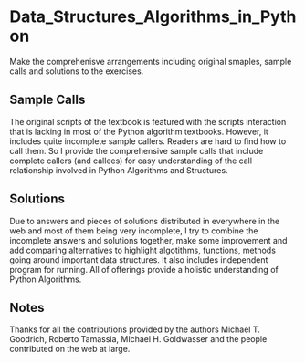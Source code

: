 # Data_Structures_Algorithms_in_Python

Make the comprehenisve arrangements including original smaples, sample calls and solutions to the exercises. 

## Sample Calls 

The original scripts of the textbook is featured with the scripts interaction that is lacking in most of the 
Python algorithm textbooks. However, it includes quite incomplete sample callers. Readers are hard to find 
how to call them. So I provide the comprehensive sample calls that include complete callers (and callees) for 
easy understanding of the call relationship involved in Python Algorithms and Structures. 

## Solutions

Due to answers and pieces of solutions distributed in everywhere in the web and most of them being very 
incomplete, I try to combine the incomplete answers and solutions together, make some improvement and add 
comparing alternatives to highlight algotithms, functions, methods going around important data structures. 
It also includes independent program for running. All of offerings provide a holistic understanding of 
Python Algorithms. 

## Notes 

Thanks for all the contributions provided by the authors Michael T. Goodrich, Roberto Tamassia, MIchael H. 
Goldwasser and the people contributed on the web at large.  
